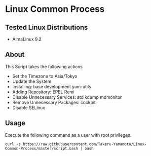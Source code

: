 # Linux Common Process

## Tested Linux Distributions

* AlmaLinux 9.2

## About

This Script takes the following actions

* Set the Timezone to Asia/Tokyo
* Update the System
* Installing: base development yum-utils
* Adding Repository: EPEL Remi
* Disable Unnecessary Services: atd kdump mdmonitor
* Remove Unnecessary Packages: cockpit
* Disable SELinux

## Usage

Execute the following command as a user with root privileges.

```
curl -s https://raw.githubusercontent.com/Takeru-Yamamoto/Linux-Common-Process/master/script.bash | bash
```
